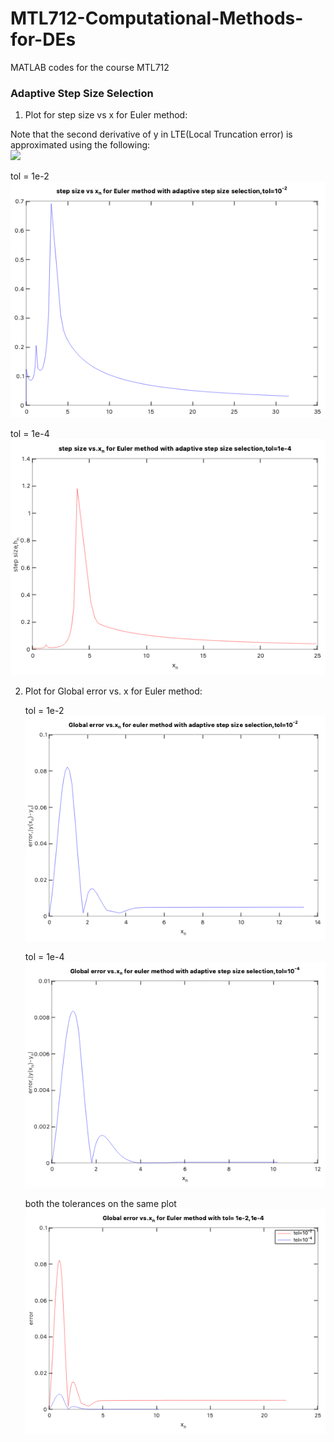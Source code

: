 # MTL712-Computational-Methods-for-DEs
MATLAB codes for the course MTL712


### Adaptive Step Size Selection  
1. Plot for step size vs x for Euler method:  

Note that the second derivative of y in LTE(Local Truncation error) is approximated using the following:  
<img src="https://render.githubusercontent.com/render/math?math=y_n^{''} = \frac{y_{n+1}^' - y_n^'}{h_n}"> 

   tol = 1e-2    
![alt text](adaptive_step_size_selection/euler_adaptive_size_tol_1e-2.png)

   tol = 1e-4
![alt text](adaptive_step_size_selection/euler_tol_1e-4.png)

2. Plot for Global error vs. x for Euler method:

   tol = 1e-2
![global error euler 1e-2](adaptive_step_size_selection/euler_error_tol_1e-2.png)

   tol = 1e-4
![global error euler 1e-4](adaptive_step_size_selection/euler_error_tol_1e-4.png)

   both the tolerances on the same plot
![global error euler combined](adaptive_step_size_selection/GE_tol_1e-2_1e-4.png)


